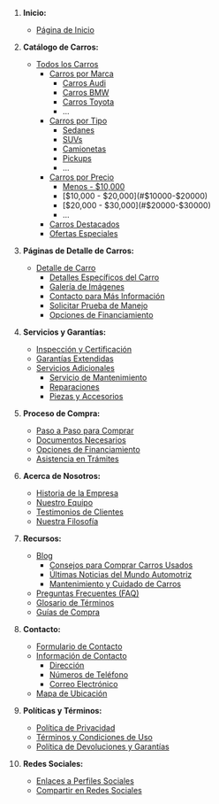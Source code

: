 1. **Inicio:**
   - [Página de Inicio](#inicio)

2. **Catálogo de Carros:**
   - [Todos los Carros](#todos-los-carros)
     - [Carros por Marca](#carros-por-marca)
       - [Carros Audi](#carros-audi)
       - [Carros BMW](#carros-bmw)
       - [Carros Toyota](#carros-toyota)
       - ...
     - [Carros por Tipo](#carros-por-tipo)
       - [Sedanes](#sedanes)
       - [SUVs](#suvs)
       - [Camionetas](#camionetas)
       - [Pickups](#pickups)
       - ...
     - [Carros por Precio](#carros-por-precio)
       - [Menos - $10,000](#Menos)
       - [$10,000 - $20,000](#$10000-$20000)
       - [$20,000 - $30,000](#$20000-$30000)
       - ...
     - [Carros Destacados](#carros-destacados)
     - [Ofertas Especiales](#ofertas-especiales)

3. **Páginas de Detalle de Carros:**
   - [Detalle de Carro](#detalle-de-carro)
     - [Detalles Específicos del Carro](#detalles-especificos-del-carro)
     - [Galería de Imágenes](#galeria-de-imagenes)
     - [Contacto para Más Información](#contacto-para-mas-informacion)
     - [Solicitar Prueba de Manejo](#solicitar-prueba-de-manejo)
     - [Opciones de Financiamiento](#opciones-de-financiamiento)

4. **Servicios y Garantías:**
   - [Inspección y Certificación](#inspeccion-y-certificacion)
   - [Garantías Extendidas](#garantias-extendidas)
   - [Servicios Adicionales](#servicios-adicionales)
     - [Servicio de Mantenimiento](#servicio-de-mantenimiento)
     - [Reparaciones](#reparaciones)
     - [Piezas y Accesorios](#piezas-y-accesorios)

5. **Proceso de Compra:**
   - [Paso a Paso para Comprar](#paso-a-paso-para-comprar)
   - [Documentos Necesarios](#documentos-necesarios)
   - [Opciones de Financiamiento](#opciones-de-financiamiento)
   - [Asistencia en Trámites](#asistencia-en-tramites)

6. **Acerca de Nosotros:**
   - [Historia de la Empresa](#historia-de-la-empresa)
   - [Nuestro Equipo](#nuestro-equipo)
   - [Testimonios de Clientes](#testimonios-de-clientes)
   - [Nuestra Filosofía](#nuestra-filosofia)

7. **Recursos:**
   - [Blog](#blog)
     - [Consejos para Comprar Carros Usados](#consejos-para-comprar-carros-usados)
     - [Últimas Noticias del Mundo Automotriz](#ultimas-noticias-del-mundo-automotriz)
     - [Mantenimiento y Cuidado de Carros](#mantenimiento-y-cuidado-de-carros)
   - [Preguntas Frecuentes (FAQ)](#preguntas-frecuentes-faq)
   - [Glosario de Términos](#glosario-de-terminos)
   - [Guías de Compra](#guias-de-compra)

8. **Contacto:**
   - [Formulario de Contacto](#formulario-de-contacto)
   - [Información de Contacto](#informacion-de-contacto)
     - [Dirección](#direccion)
     - [Números de Teléfono](#numeros-de-telefono)
     - [Correo Electrónico](#correo-electronico)
   - [Mapa de Ubicación](#mapa-de-ubicacion)

9. **Políticas y Términos:**
   - [Política de Privacidad](#politica-de-privacidad)
   - [Términos y Condiciones de Uso](#terminos-y-condiciones-de-uso)
   - [Política de Devoluciones y Garantías](#politica-de-devoluciones-y-garantias)

10. **Redes Sociales:**
    - [Enlaces a Perfiles Sociales](#enlaces-a-perfiles-sociales)
    - [Compartir en Redes Sociales](#compartir-en-redes-sociales)
